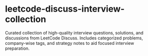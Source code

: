 # leetcode-discuss-interview-collection
Curated collection of high-quality interview questions, solutions, and discussions from LeetCode Discuss. Includes categorized problems, company-wise tags, and strategy notes to aid focused interview preparation.
